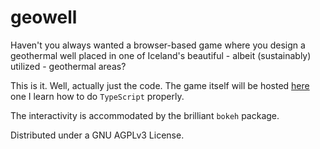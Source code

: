 # geowell
Haven't you always wanted a browser-based game where you design a geothermal well placed in one of Iceland's beautiful - albeit (sustainably) utilized - geothermal areas?

This is it. Well, actually just the code. The game itself will be hosted [here](https://www.geowelltargeting.com) one I learn how to do `TypeScript` properly.

The interactivity is accommodated by the brilliant `bokeh` package.

Distributed under a GNU AGPLv3 License.
